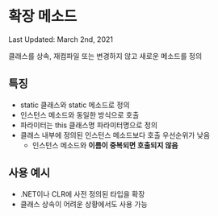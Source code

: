 # 확장 메소드

Last Updated: March 2nd, 2021

클래스를 상속, 재컴파일 또는 변경하지 않고 새로운 메소드를 정의


## 특징
* static 클래스와 static 메소드로 정의
* 인스턴스 메소드와 동일한 방식으로 호출
* 파라미터는 this 클래스명 파라미터명으로 정의
* 클래스 내부에 정의된 인스턴스 메소드보다 호출 우선순위가 낮음
  * 인스턴스 메소드와 __이름이 중복되면 호출되지 않음__

## 사용 예시
* .NET이나 CLR에 사전 정의된 타입을 확장
* 클래스 상속이 어려운 상황에서도 사용 가능
